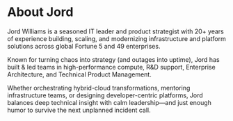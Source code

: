 # About Jord

Jord Williams is a seasoned IT leader and product strategist with 20+ years of experience building, scaling, and modernizing infrastructure and platform solutions across global Fortune 5 and 49 enterprises.

Known for turning chaos into strategy (and outages into uptime), Jord has built & led teams in high-performance compute, R&D support, Enterprise Architecture, and Technical Product Management.

Whether orchestrating hybrid-cloud transformations, mentoring infrastructure teams, or designing developer-centric platforms, Jord balances deep technical insight with calm leadership—and just enough humor to survive the next unplanned incident call.
